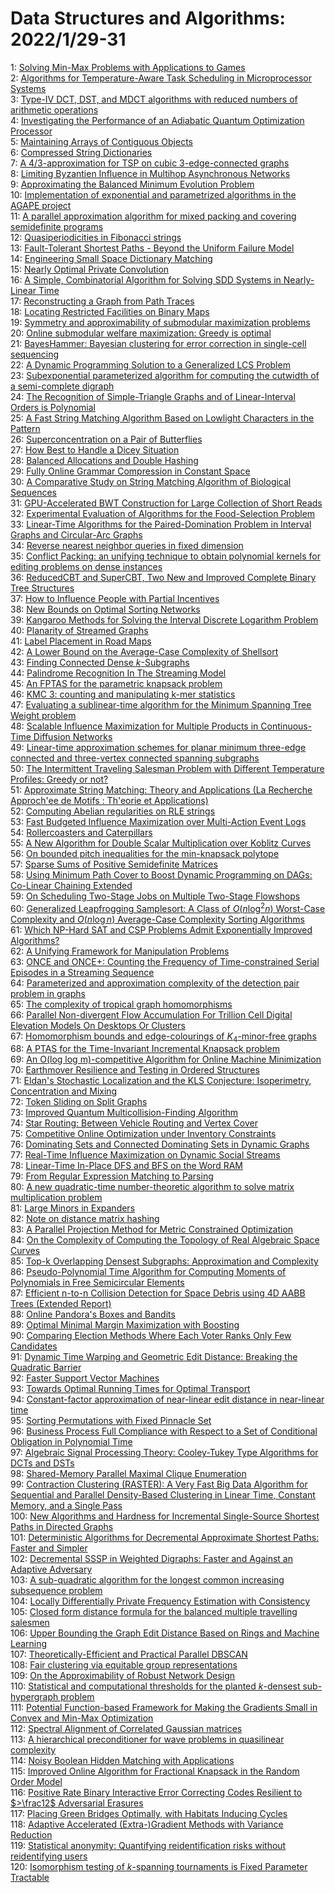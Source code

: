 # Data Structures and Algorithms: 2022/1/29-31  
1: [Solving Min-Max Problems with Applications to Games](https://doi.org/10.48550/arXiv.0801.4130)  
2: [Algorithms for Temperature-Aware Task Scheduling in Microprocessor  Systems](https://doi.org/10.48550/arXiv.0801.4238)  
3: [Type-IV DCT, DST, and MDCT algorithms with reduced numbers of arithmetic  operations](https://doi.org/10.48550/arXiv.0708.4399)  
4: [Investigating the Performance of an Adiabatic Quantum Optimization  Processor](https://doi.org/10.48550/arXiv.1006.4147)  
5: [Maintaining Arrays of Contiguous Objects](https://doi.org/10.48550/arXiv.1101.5407)  
6: [Compressed String Dictionaries](https://doi.org/10.48550/arXiv.1101.5506)  
7: [A 4/3-approximation for TSP on cubic 3-edge-connected graphs](https://doi.org/10.48550/arXiv.1101.5586)  
8: [Limiting Byzantien Influence in Multihop Asynchronous Networks](https://doi.org/10.48550/arXiv.1201.5824)  
9: [Approximating the Balanced Minimum Evolution Problem](https://doi.org/10.48550/arXiv.1104.1080)  
10: [Implementation of exponential and parametrized algorithms in the AGAPE  project](https://doi.org/10.48550/arXiv.1201.5985)  
11: [A parallel approximation algorithm for mixed packing and covering  semidefinite programs](https://doi.org/10.48550/arXiv.1201.6090)  
12: [Quasiperiodicities in Fibonacci strings](https://doi.org/10.48550/arXiv.1201.6162)  
13: [Fault-Tolerant Shortest Paths - Beyond the Uniform Failure Model](https://doi.org/10.48550/arXiv.1301.6299)  
14: [Engineering Small Space Dictionary Matching](https://doi.org/10.48550/arXiv.1301.6428)  
15: [Nearly Optimal Private Convolution](https://doi.org/10.48550/arXiv.1301.6447)  
16: [A Simple, Combinatorial Algorithm for Solving SDD Systems in  Nearly-Linear Time](https://doi.org/10.48550/arXiv.1301.6628)  
17: [Reconstructing a Graph from Path Traces](https://doi.org/10.48550/arXiv.1301.6916)  
18: [Locating Restricted Facilities on Binary Maps](https://doi.org/10.48550/arXiv.0809.3528)  
19: [Symmetry and approximability of submodular maximization problems](https://doi.org/10.48550/arXiv.1110.4860)  
20: [Online submodular welfare maximization: Greedy is optimal](https://doi.org/10.48550/arXiv.1204.1025)  
21: [BayesHammer: Bayesian clustering for error correction in single-cell  sequencing](https://doi.org/10.48550/arXiv.1211.2756)  
22: [A Dynamic Programming Solution to a Generalized LCS Problem](https://doi.org/10.48550/arXiv.1301.7183)  
23: [Subexponential parameterized algorithm for computing the cutwidth of a  semi-complete digraph](https://doi.org/10.48550/arXiv.1301.7314)  
24: [The Recognition of Simple-Triangle Graphs and of Linear-Interval Orders  is Polynomial](https://doi.org/10.48550/arXiv.1210.4352)  
25: [A Fast String Matching Algorithm Based on Lowlight Characters in the  Pattern](https://doi.org/10.48550/arXiv.1401.7110)  
26: [Superconcentration on a Pair of Butterflies](https://doi.org/10.48550/arXiv.1401.7263)  
27: [How Best to Handle a Dicey Situation](https://doi.org/10.48550/arXiv.1401.7304)  
28: [Balanced Allocations and Double Hashing](https://doi.org/10.48550/arXiv.1209.5360)  
29: [Fully Online Grammar Compression in Constant Space](https://doi.org/10.48550/arXiv.1401.5143)  
30: [A Comparative Study on String Matching Algorithm of Biological Sequences](https://doi.org/10.48550/arXiv.1401.7416)  
31: [GPU-Accelerated BWT Construction for Large Collection of Short Reads](https://doi.org/10.48550/arXiv.1401.7457)  
32: [Experimental Evaluation of Algorithms for the Food-Selection Problem](https://doi.org/10.48550/arXiv.1401.7591)  
33: [Linear-Time Algorithms for the Paired-Domination Problem in Interval  Graphs and Circular-Arc Graphs](https://doi.org/10.48550/arXiv.1401.7594)  
34: [Reverse nearest neighbor queries in fixed dimension](https://doi.org/10.48550/arXiv.0905.4441)  
35: [Conflict Packing: an unifying technique to obtain polynomial kernels for  editing problems on dense instances](https://doi.org/10.48550/arXiv.1101.4491)  
36: [ReducedCBT and SuperCBT, Two New and Improved Complete Binary Tree  Structures](https://doi.org/10.48550/arXiv.1401.7741)  
37: [How to Influence People with Partial Incentives](https://doi.org/10.48550/arXiv.1401.7970)  
38: [New Bounds on Optimal Sorting Networks](https://doi.org/10.48550/arXiv.1501.06946)  
39: [Kangaroo Methods for Solving the Interval Discrete Logarithm Problem](https://doi.org/10.48550/arXiv.1501.07019)  
40: [Planarity of Streamed Graphs](https://doi.org/10.48550/arXiv.1501.07106)  
41: [Label Placement in Road Maps](https://doi.org/10.48550/arXiv.1501.07188)  
42: [A Lower Bound on the Average-Case Complexity of Shellsort](https://doi.org/10.48550/arXiv.cs/9906008)  
43: [Finding Connected Dense $k$-Subgraphs](https://doi.org/10.48550/arXiv.1501.07348)  
44: [Palindrome Recognition In The Streaming Model](https://doi.org/10.48550/arXiv.1308.3466)  
45: [An FPTAS for the parametric knapsack problem](https://doi.org/10.48550/arXiv.1701.07822)  
46: [KMC 3: counting and manipulating k-mer statistics](https://doi.org/10.48550/arXiv.1701.08022)  
47: [Evaluating a sublinear-time algorithm for the Minimum Spanning Tree  Weight problem](https://doi.org/10.48550/arXiv.1701.08128)  
48: [Scalable Influence Maximization for Multiple Products in Continuous-Time  Diffusion Networks](https://doi.org/10.48550/arXiv.1612.02712)  
49: [Linear-time approximation schemes for planar minimum three-edge  connected and three-vertex connected spanning subgraphs](https://doi.org/10.48550/arXiv.1701.08315)  
50: [The Intermittent Traveling Salesman Problem with Different Temperature  Profiles: Greedy or not?](https://doi.org/10.48550/arXiv.1701.08517)  
51: [Approximate String Matching: Theory and Applications (La Recherche  Approch\'ee de Motifs : Th\'eorie et Applications)](https://doi.org/10.48550/arXiv.1701.08688)  
52: [Computing Abelian regularities on RLE strings](https://doi.org/10.48550/arXiv.1701.02836)  
53: [Fast Budgeted Influence Maximization over Multi-Action Event Logs](https://doi.org/10.48550/arXiv.1710.02141)  
54: [Rollercoasters and Caterpillars](https://doi.org/10.48550/arXiv.1801.08565)  
55: [A New Algorithm for Double Scalar Multiplication over Koblitz Curves](https://doi.org/10.48550/arXiv.1801.08589)  
56: [On bounded pitch inequalities for the min-knapsack polytope](https://doi.org/10.48550/arXiv.1801.08850)  
57: [Sparse Sums of Positive Semidefinite Matrices](https://doi.org/10.48550/arXiv.1107.0088)  
58: [Using Minimum Path Cover to Boost Dynamic Programming on DAGs: Co-Linear  Chaining Extended](https://doi.org/10.48550/arXiv.1705.08754)  
59: [On Scheduling Two-Stage Jobs on Multiple Two-Stage Flowshops](https://doi.org/10.48550/arXiv.1801.09089)  
60: [Generalized Leapfrogging Samplesort: A Class of $O(n \log^2 n)$  Worst-Case Complexity and $O(n \log n)$ Average-Case Complexity Sorting  Algorithms](https://doi.org/10.48550/arXiv.1801.09431)  
61: [Which NP-Hard SAT and CSP Problems Admit Exponentially Improved  Algorithms?](https://doi.org/10.48550/arXiv.1801.09488)  
62: [A Unifying Framework for Manipulation Problems](https://doi.org/10.48550/arXiv.1801.09584)  
63: [ONCE and ONCE+: Counting the Frequency of Time-constrained Serial  Episodes in a Streaming Sequence](https://doi.org/10.48550/arXiv.1801.09639)  
64: [Parameterized and approximation complexity of the detection pair problem  in graphs](https://doi.org/10.48550/arXiv.1601.05003)  
65: [The complexity of tropical graph homomorphisms](https://doi.org/10.48550/arXiv.1607.04777)  
66: [Parallel Non-divergent Flow Accumulation For Trillion Cell Digital  Elevation Models On Desktops Or Clusters](https://doi.org/10.48550/arXiv.1608.04431)  
67: [Homomorphism bounds and edge-colourings of $K_4$-minor-free graphs](https://doi.org/10.48550/arXiv.1610.03999)  
68: [A PTAS for the Time-Invariant Incremental Knapsack problem](https://doi.org/10.48550/arXiv.1701.07299)  
69: [An O(log log m)-competitive Algorithm for Online Machine Minimization](https://doi.org/10.48550/arXiv.1708.09046)  
70: [Earthmover Resilience and Testing in Ordered Structures](https://doi.org/10.48550/arXiv.1801.09798)  
71: [Eldan's Stochastic Localization and the KLS Conjecture: Isoperimetry,  Concentration and Mixing](https://doi.org/10.48550/arXiv.1612.01507)  
72: [Token Sliding on Split Graphs](https://doi.org/10.48550/arXiv.1807.05322)  
73: [Improved Quantum Multicollision-Finding Algorithm](https://doi.org/10.48550/arXiv.1811.08097)  
74: [Star Routing: Between Vehicle Routing and Vertex Cover](https://doi.org/10.48550/arXiv.1901.09154)  
75: [Competitive Online Optimization under Inventory Constraints](https://doi.org/10.48550/arXiv.1901.09161)  
76: [Dominating Sets and Connected Dominating Sets in Dynamic Graphs](https://doi.org/10.48550/arXiv.1901.09877)  
77: [Real-Time Influence Maximization on Dynamic Social Streams](https://doi.org/10.48550/arXiv.1702.01586)  
78: [Linear-Time In-Place DFS and BFS on the Word RAM](https://doi.org/10.48550/arXiv.1803.04282)  
79: [From Regular Expression Matching to Parsing](https://doi.org/10.48550/arXiv.1804.02906)  
80: [A new quadratic-time number-theoretic algorithm to solve matrix  multiplication problem](https://doi.org/10.48550/arXiv.1806.03701)  
81: [Large Minors in Expanders](https://doi.org/10.48550/arXiv.1901.09349)  
82: [Note on distance matrix hashing](https://doi.org/10.48550/arXiv.1901.09505)  
83: [A Parallel Projection Method for Metric Constrained Optimization](https://doi.org/10.48550/arXiv.1901.10084)  
84: [On the Complexity of Computing the Topology of Real Algebraic Space  Curves](https://doi.org/10.48550/arXiv.1901.10317)  
85: [Top-k Overlapping Densest Subgraphs: Approximation and Complexity](https://doi.org/10.48550/arXiv.1809.02434)  
86: [Pseudo-Polynomial Time Algorithm for Computing Moments of Polynomials in  Free Semicircular Elements](https://doi.org/10.48550/arXiv.1901.08210)  
87: [Efficient n-to-n Collision Detection for Space Debris using 4D AABB  Trees (Extended Report)](https://doi.org/10.48550/arXiv.1901.10475)  
88: [Online Pandora's Boxes and Bandits](https://doi.org/10.48550/arXiv.1901.10698)  
89: [Optimal Minimal Margin Maximization with Boosting](https://doi.org/10.48550/arXiv.1901.10789)  
90: [Comparing Election Methods Where Each Voter Ranks Only Few Candidates](https://doi.org/10.48550/arXiv.1901.10848)  
91: [Dynamic Time Warping and Geometric Edit Distance: Breaking the Quadratic  Barrier](https://doi.org/10.48550/arXiv.1607.05994)  
92: [Faster Support Vector Machines](https://doi.org/10.48550/arXiv.1808.06394)  
93: [Towards Optimal Running Times for Optimal Transport](https://doi.org/10.48550/arXiv.1810.07717)  
94: [Constant-factor approximation of near-linear edit distance in  near-linear time](https://doi.org/10.48550/arXiv.1904.05390)  
95: [Sorting Permutations with Fixed Pinnacle Set](https://doi.org/10.48550/arXiv.2001.08417)  
96: [Business Process Full Compliance with Respect to a Set of Conditional  Obligation in Polynomial Time](https://doi.org/10.48550/arXiv.2001.10148)  
97: [Algebraic Signal Processing Theory: Cooley-Tukey Type Algorithms for  DCTs and DSTs](https://doi.org/10.48550/arXiv.cs/0702025)  
98: [Shared-Memory Parallel Maximal Clique Enumeration](https://doi.org/10.48550/arXiv.1807.09417)  
99: [Contraction Clustering (RASTER): A Very Fast Big Data Algorithm for  Sequential and Parallel Density-Based Clustering in Linear Time, Constant  Memory, and a Single Pass](https://doi.org/10.48550/arXiv.1907.03620)  
100: [New Algorithms and Hardness for Incremental Single-Source Shortest Paths  in Directed Graphs](https://doi.org/10.48550/arXiv.2001.10751)  
101: [Deterministic Algorithms for Decremental Approximate Shortest Paths:  Faster and Simpler](https://doi.org/10.48550/arXiv.2001.10809)  
102: [Decremental SSSP in Weighted Digraphs: Faster and Against an Adaptive  Adversary](https://doi.org/10.48550/arXiv.2001.10821)  
103: [A sub-quadratic algorithm for the longest common increasing subsequence  problem](https://doi.org/10.48550/arXiv.1902.06864)  
104: [Locally Differentially Private Frequency Estimation with Consistency](https://doi.org/10.48550/arXiv.1905.08320)  
105: [Closed form distance formula for the balanced multiple travelling  salesmen](https://doi.org/10.48550/arXiv.2001.07749)  
106: [Upper Bounding the Graph Edit Distance Based on Rings and Machine  Learning](https://doi.org/10.48550/arXiv.1907.00203)  
107: [Theoretically-Efficient and Practical Parallel DBSCAN](https://doi.org/10.48550/arXiv.1912.06255)  
108: [Fair clustering via equitable group representations](https://doi.org/10.48550/arXiv.2006.11009)  
109: [On the Approximability of Robust Network Design](https://doi.org/10.48550/arXiv.2009.12291)  
110: [Statistical and computational thresholds for the planted $k$-densest  sub-hypergraph problem](https://doi.org/10.48550/arXiv.2011.11500)  
111: [Potential Function-based Framework for Making the Gradients Small in  Convex and Min-Max Optimization](https://doi.org/10.48550/arXiv.2101.12101)  
112: [Spectral Alignment of Correlated Gaussian matrices](https://doi.org/10.48550/arXiv.1912.00231)  
113: [A hierarchical preconditioner for wave problems in quasilinear  complexity](https://doi.org/10.48550/arXiv.2105.07791)  
114: [Noisy Boolean Hidden Matching with Applications](https://doi.org/10.48550/arXiv.2107.02578)  
115: [Improved Online Algorithm for Fractional Knapsack in the Random Order  Model](https://doi.org/10.48550/arXiv.2109.04428)  
116: [Positive Rate Binary Interactive Error Correcting Codes Resilient to  $>\frac12$ Adversarial Erasures](https://doi.org/10.48550/arXiv.2201.11929)  
117: [Placing Green Bridges Optimally, with Habitats Inducing Cycles](https://doi.org/10.48550/arXiv.2201.12273)  
118: [Adaptive Accelerated (Extra-)Gradient Methods with Variance Reduction](https://doi.org/10.48550/arXiv.2201.12302)  
119: [Statistical anonymity: Quantifying reidentification risks without  reidentifying users](https://doi.org/10.48550/arXiv.2201.12306)  
120: [Isomorphism testing of $k$-spanning tournaments is Fixed Parameter  Tractable](https://doi.org/10.48550/arXiv.2201.12312)  